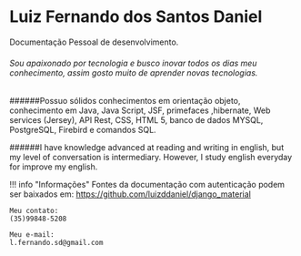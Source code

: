 # Luiz Fernando dos Santos Daniel

Documentação Pessoal de desenvolvimento.

###### Sou apaixonado por tecnologia e busco inovar todos os dias meu conhecimento, assim gosto muito de aprender novas tecnologias.

######Possuo sólidos conhecimentos em orientação objeto, conhecimento em Java, Java Script, JSF, primefaces ,hibernate, Web services (Jersey), API Rest, CSS, HTML 5, banco de dados MYSQL, PostgreSQL, Firebird e comandos SQL. 

######I have knowledge advanced at reading and writing in english, but my level of conversation is intermediary. However, I study english everyday for improve my english.


!!! info "Informações"
	Fontes da documentação com autenticação podem ser baixados
	em:
	https://github.com/luizddaniel/django_material

	Meu contato:
	(35)99848-5208

	Meu e-mail:
	l.fernando.sd@gmail.com
